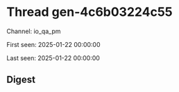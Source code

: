 # Thread gen-4c6b03224c55
Channel: io_qa_pm

First seen: 2025-01-22 00:00:00

Last seen: 2025-01-22 00:00:00

## Digest


